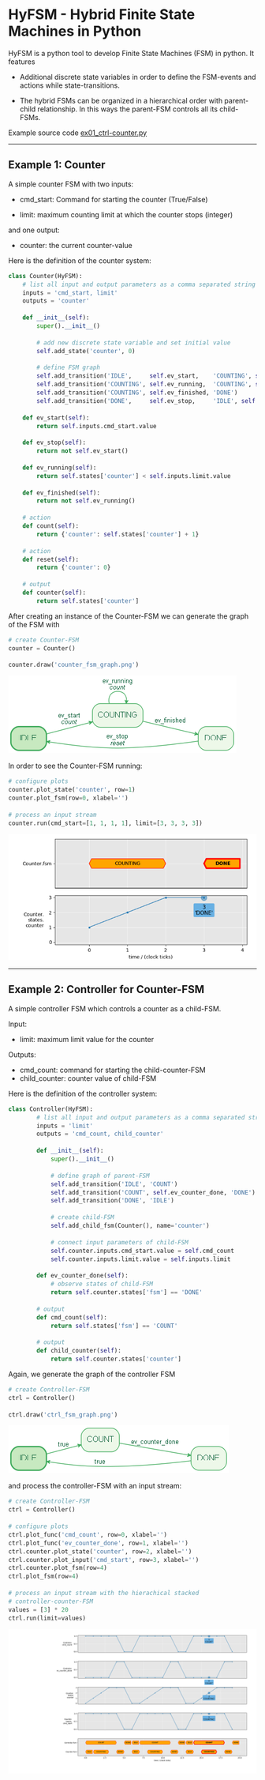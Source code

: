 # HyFSM - Hybrid Finite State Machines in Python

HyFSM is a python tool to develop Finite State Machines (FSM) in python.
It features

* Additional discrete state variables in order to define the FSM-events and
actions while state-transitions.

* The hybrid FSMs can be organized in a hierarchical order with parent-child
relationship. In this ways the parent-FSM controls all its child-FSMs.

Example source code [ex01_ctrl-counter.py](./ex01_ctrl-counter.py)

----

## Example 1: Counter

A simple counter FSM with two inputs:

* cmd_start:    Command for starting the counter (True/False)

* limit:        maximum counting limit at which the counter stops (integer)

and one output:

* counter:      the current counter-value

Here is the definition of the counter system:

```python
class Counter(HyFSM):
    # list all input and output parameters as a comma separated string
    inputs = 'cmd_start, limit'
    outputs = 'counter'

    def __init__(self):
        super().__init__()

        # add new discrete state variable and set initial value
        self.add_state('counter', 0)

        # define FSM graph
        self.add_transition('IDLE',     self.ev_start,    'COUNTING', self.count)
        self.add_transition('COUNTING', self.ev_running,  'COUNTING', self.count)
        self.add_transition('COUNTING', self.ev_finished, 'DONE')
        self.add_transition('DONE',     self.ev_stop,     'IDLE', self.reset)

    def ev_start(self):
        return self.inputs.cmd_start.value

    def ev_stop(self):
        return not self.ev_start()

    def ev_running(self):
        return self.states['counter'] < self.inputs.limit.value

    def ev_finished(self):
        return not self.ev_running()

    # action
    def count(self):
        return {'counter': self.states['counter'] + 1}

    # action
    def reset(self):
        return {'counter': 0}

    # output
    def counter(self):
        return self.states['counter']
```

After creating an instance of the Counter-FSM we can generate the graph of the
FSM with

```python
# create Counter-FSM
counter = Counter()

counter.draw('counter_fsm_graph.png')
```

![Graph of Counter-FSM](./counter_fsm_graph.png)

In order to see the Counter-FSM running:

```python
# configure plots
counter.plot_state('counter', row=1)
counter.plot_fsm(row=0, xlabel='')

# process an input stream
counter.run(cmd_start=[1, 1, 1, 1], limit=[3, 3, 3, 3])
```

![Counter FSM](./counter.png)

----

## Example 2: Controller for Counter-FSM

A simple controller FSM which controls a counter as a child-FSM.

Input:

* limit:          maximum limit value for the counter

Outputs:

* cmd_count:      command for starting the child-counter-FSM
* child_counter:  counter value of child-FSM

Here is the definition of the controller system:

```python
class Controller(HyFSM):
        # list all input and output parameters as a comma separated string
        inputs = 'limit'
        outputs = 'cmd_count, child_counter'

        def __init__(self):
            super().__init__()

            # define graph of parent-FSM
            self.add_transition('IDLE', 'COUNT')
            self.add_transition('COUNT', self.ev_counter_done, 'DONE')
            self.add_transition('DONE', 'IDLE')

            # create child-FSM
            self.add_child_fsm(Counter(), name='counter')

            # connect input parameters of child-FSM
            self.counter.inputs.cmd_start.value = self.cmd_count
            self.counter.inputs.limit.value = self.inputs.limit

        def ev_counter_done(self):
            # observe states of child-FSM
            return self.counter.states['fsm'] == 'DONE'

        # output
        def cmd_count(self):
            return self.states['fsm'] == 'COUNT'

        # output
        def child_counter(self):
            return self.counter.states['counter']
```

Again, we generate the graph of the controller FSM

```python
# create Controller-FSM
ctrl = Controller()

ctrl.draw('ctrl_fsm_graph.png')
```

![Graph of Controller-FSM](./ctrl_fsm_graph.png)

and process the controller-FSM with an input stream:

```python
# create Controller-FSM
ctrl = Controller()

# configure plots
ctrl.plot_func('cmd_count', row=0, xlabel='')
ctrl.plot_func('ev_counter_done', row=1, xlabel='')
ctrl.counter.plot_state('counter', row=2, xlabel='')
ctrl.counter.plot_input('cmd_start', row=3, xlabel='')
ctrl.counter.plot_fsm(row=4)
ctrl.plot_fsm(row=4)

# process an input stream with the hierachical stacked
# controller-counter-FSM
values = [3] * 20
ctrl.run(limit=values)
```

![Controller FSM](./controller.png)

